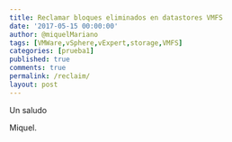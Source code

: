 ```yaml
---
title: Reclamar bloques eliminados en datastores VMFS
date: '2017-05-15 00:00:00'
author: @miquelMariano
tags: [VMWare,vSphere,vExpert,storage,VMFS]
categories: [prueba1]
published: true
comments: true
permalink: /reclaim/
layout: post
---
```



 
Un saludo

Miquel.